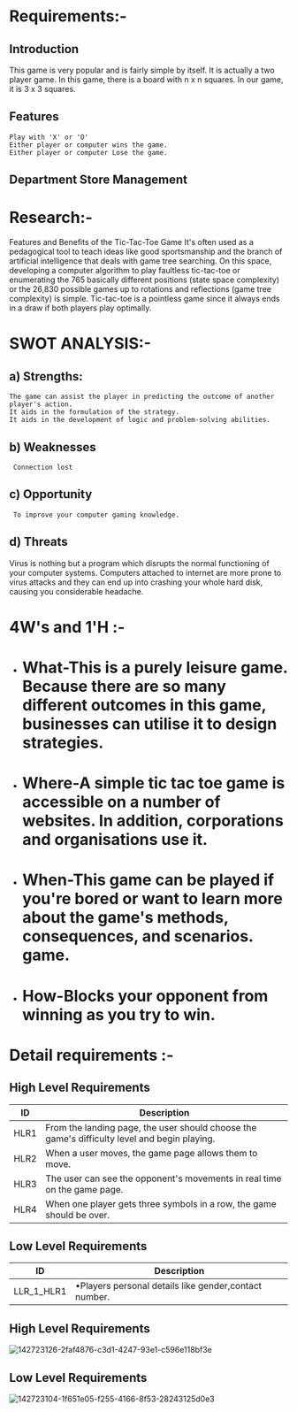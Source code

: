 # Requirements:-

## Introduction
This game is very popular and is fairly simple by itself. It is actually a two player game. In this game, there is a board with n x n squares. In our game, it is 3 x 3 squares.

## Features

    Play with 'X' or 'O'
    Either player or computer wins the game.
    Either player or computer Lose the game.


## Department Store Management



# Research:-
Features and Benefits of the Tic-Tac-Toe Game It's often used as a pedagogical tool to teach ideas like good sportsmanship and the branch of artificial intelligence that deals with game tree searching. On this space, developing a computer algorithm to play faultless tic-tac-toe or enumerating the 765 basically different positions (state space complexity) or the 26,830 possible games up to rotations and reflections (game tree complexity) is simple. Tic-tac-toe is a pointless game since it always ends in a draw if both players play optimally.



# SWOT ANALYSIS:-

 ## a) Strengths:

    The game can assist the player in predicting the outcome of another player's action.
    It aids in the formulation of the strategy.
    It aids in the development of logic and problem-solving abilities.

 

 ## b) Weaknesses
     Connection lost


 ## c) Opportunity
     To improve your computer gaming knowledge.


 ## d) Threats
 Virus is nothing but a program which disrupts the normal functioning of your computer systems. Computers attached to internet are more prone to virus attacks and they can end up into crashing your whole hard disk, causing you considerable headache.


# 4W's and 1'H :-

- # What-This is a purely leisure game. Because there are so many different outcomes in this game, businesses can utilise it to design strategies.


- # Where-A simple tic tac toe game is accessible on a number of websites. In addition, corporations and organisations use it.


- # When-This game can be played if you're bored or want to learn more about the game's methods, consequences, and scenarios. game.



- # How-Blocks your opponent from winning as you try to win.


# Detail requirements :-



## High Level Requirements

| ID             | Description                                                           |
| ----------------- | ------------------------------------------------------------------ |
| HLR1 | From the landing page, the user should choose the game's difficulty level and begin playing. |
| HLR2 | When a user moves, the game page allows them to move.  |
| HLR3 | The user can see the opponent's movements in real time on the game page.   |
| HLR4 | When one player gets three symbols in a row, the game should be over. | 

## Low Level Requirements


| ID             | Description                                                           |
| ----------------- | ------------------------------------------------------------------ |         
| LLR_1_HLR1|•Players personal details like gender,contact number.|

## High Level Requirements
![142723126-2faf4876-c3d1-4247-93e1-c596e118bf3e](https://user-images.githubusercontent.com/94521102/143002999-89f3c7f2-9fc9-4eeb-9961-c516b48d7439.png)
	
## Low Level Requirements

![142723104-1f651e05-f255-4166-8f53-28243125d0e3](https://user-images.githubusercontent.com/94521102/143003177-3bb8232f-55fb-48ee-a580-6029437cce13.png)


